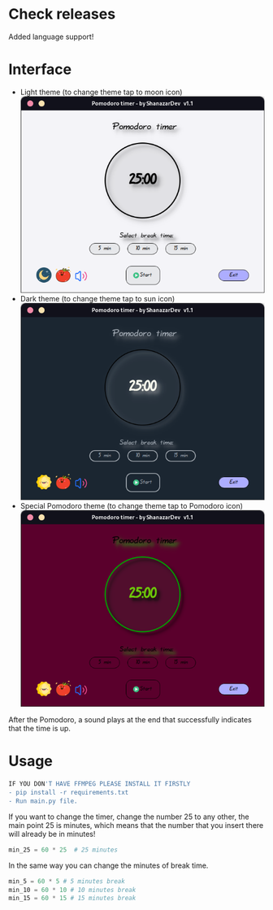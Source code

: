# Check releases
Added language support!


# Interface 
- Light theme (to change theme tap to moon icon)
![Pomodoro Light theme](/img/Light_theme.png)
- Dark theme (to change theme tap to sun icon)
![Pomodoro Dark theme](/img/Dark_theme.png)
- Special Pomodoro theme (to change theme tap to Pomodoro icon)
![Pomodoro theme](/img/Pomodoro_theme.png)

After the Pomodoro, a sound plays at the end that successfully indicates that the time is up.



 # Usage
  
  ```bash
  IF YOU DON'T HAVE FFMPEG PLEASE INSTALL IT FIRSTLY
  - pip install -r requirements.txt
  - Run main.py file.
  ```` 
  
If you want to change the timer, change the number 25 to any other, the main point 25 is minutes, which means that the number that you insert there will already be in minutes!
  
```python
min_25 = 60 * 25  # 25 minutes 
```
In the same way you can change the minutes of break time.

```python
min_5 = 60 * 5 # 5 minutes break 
min_10 = 60 * 10 # 10 minutes break
min_15 = 60 * 15 # 15 minutes break
```
